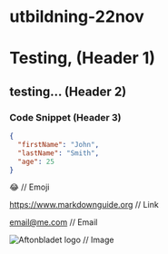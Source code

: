 # utbildning-22nov

# Testing, (Header 1)
## testing... (Header 2)
### Code Snippet (Header 3)

```json
{
  "firstName": "John",
  "lastName": "Smith",
  "age": 25
}
```

:joy: // Emoji

<https://www.markdownguide.org> // Link

<email@me.com> // Email

![Aftonbladet logo](https://cdn.aftonbladet.se/logotypes/logo-aftonbladet.svg "Aftonbladet logo") // Image

